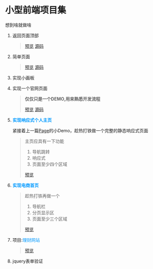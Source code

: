 #  小型前端项目集
想到啥就做啥
1. 返回页面顶部

   > [预览](https://tazbingor.github.io/small-front-end-project/test01-back-to-top/test.html)
   > [源码](https://github.com/tazbingor/small-front-end-project/blob/master/test01-back-to-top/test.html)

2. 简单页面

   >[预览](https://tazbingor.github.io/small-front-end-project/test02-simple-page/index.html)
   >[源码](https://github.com/tazbingor/small-front-end-project/blob/master/test02-simple-page/index.html)

3. 实现小画板

4. 实现一个官网页面
   > **仅仅只是一个DEMO,用来熟悉开发流程**
   >
   > [预览](https://tazbingor.github.io/small-front-end-project/test04-page/source/index.html)
   > [源码](https://github.com/tazbingor/small-front-end-project/blob/master/test04-page/source/index.html)

5. **<font color=#0099ff face="微软雅黑">实现响应式个人主页</font>**

   紧接着上一篇[Page](https://tazbingor.github.io/small-front-end-project/test04-page/source/index.html)的小Demo，趁热打铁做一个完整的静态响应式页面
   >主页应具有一下功能
   >1. 导航跳转
   >2. 响应式
   >3. 页面至少四个区域
   >
   >
   > [预览](https://tazbingor.github.io/small-front-end-project/test05-page-plus/index.html)

6. **<font color=#0099ff face="微软雅黑">实现电商首页</font>**
   >趁热打铁再做一个
   >1. 导航栏
   >2. 分页显示区
   >3. 页面至少三个区域
   >
   > [预览](https://tazbingor.github.io/small-front-end-project/test06-shopping-mall-home-page/index.html)

7. 项目:<font color=#0099ff face="微软雅黑">理财网站</font>
   > [预览](https://tazbingor.github.io/small-front-end-project/project01-responsive-web/src/index.html)

8. jquery表单验证

   ​

